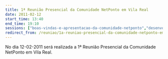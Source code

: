 ```yaml
---
title: 1ª Reunião Presencial da Comunidade NetPonto em Vila Real
date: 2011-02-12
start_time: 13:40
end_time: 19:10
sessions: ["boas-vindas-e-apresentacao-da-comunidade-netponto","desenvolvimento-de-aplicacoes-para-android-em-csharp-com-o-monodroid","integracao-continua-com-o-jenkins","desenvolvimento-de-jogos-em-xna-para-windows-phone-7"]
redirect_from: /reuniao/1a-reuniao-presencial-da-comunidade-netponto-em-vila-real/
---
```

No dia 12-02-2011 será realizada a 1ª Reunião Presencial da Comunidade NetPonto em Vila Real.
